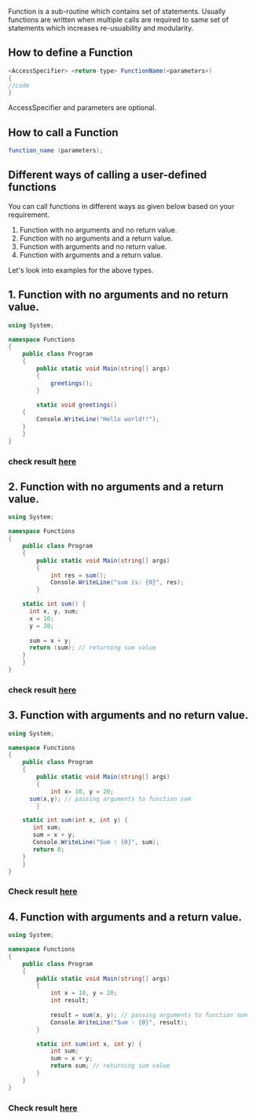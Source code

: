 Function is a sub-routine which contains set of statements. Usually functions are written when multiple calls are required to same set of statements which increases re-usuability and modularity.

## How to define a Function

```c#
<AccessSpecifier> <return-type> FunctionName(<parameters>)  
{  
//code
}
```
AccessSpecifier and parameters are optional.

## How to call a Function

```c#
function_name (parameters);
```

## Different ways of calling a user-defined functions

You can call functions in different ways as given below based on your requirement.

1. Function with no arguments and no return value.
2. Function with no arguments and a return value.
3. Function with arguments and no return value.
4. Function with arguments and a return value.

Let's look into examples for the above types.

## 1. Function with no arguments and no return value.

```c#
using System;

namespace Functions
{
	public class Program
	{
		public static void Main(string[] args)
		{
			greetings();
		}

		static void greetings()  
    {  
        Console.WriteLine("Hello world!!");  
    }
	}
}  
```
### check result [here](https://onecompiler.com/csharp/3vtdjxab6)

## 2. Function with no arguments and a return value.

```c#
using System;

namespace Functions
{
	public class Program
	{
		public static void Main(string[] args)
		{
			int res = sum();
			Console.WriteLine("sum is: {0}", res);
		}

  	static int sum() {
      int x, y, sum;
      x = 10;
      y = 20;
 
      sum = x + y;
      return (sum); // returning sum value
    }
	}
}
```
### check result [here](https://onecompiler.com/csharp/3vtdk3yu8)

## 3. Function with arguments and no return value.

```c#
using System;

namespace Functions
{
	public class Program
	{
		public static void Main(string[] args)
		{
			int x= 10, y = 20;
      sum(x,y); // passing arguments to function sum
		}

  	static int sum(int x, int y) {
       int sum;
       sum = x + y;
       Console.WriteLine("Sum : {0}", sum);
       return 0;
  	}  
	}
}
```

### Check result [here](https://onecompiler.com/csharp/3vtdkb2vu)

## 4. Function with arguments and a return value.

```c#
using System;

namespace Functions
{
	public class Program
	{
		public static void Main(string[] args)
		{
			int x = 10, y = 20;
			int result;
			
			result = sum(x, y); // passing arguments to function sum
			Console.WriteLine("Sum : {0}", result);
		}

		static int sum(int x, int y) {
			int sum;
			sum = x + y;
			return sum; // returning sum value
		}
	}
}
```
### Check result [here](https://onecompiler.com/csharp/3vtdkhpuq)